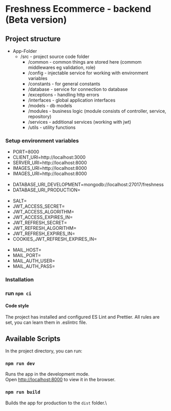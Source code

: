 # Freshness Ecommerce - backend (Beta version)

## Project structure

<ul>
    <li>App-Folder
        <ul>
            <li>
             /src - project source code folder
                <ul>
                    <li>
                        /common - common things are stored here (commom middlewares eg validation, role)
                    </li>
                    <li>
                        /config - injectable service for working with environment variables
                    </li>
                    <li>
                        /constants - for general constants
                    </li>
                    <li>
                        /database - service for connection to database
                    </li>
                    <li>
                        /exceptions - handling http errors
                    </li>
                     <li>
                        /interfaces - global application interfaces 
                    </li>
                     <li>
                        /models - db models
                    </li>
                    <li>
                        /modules - business logic (module consists of controller, service, repository)
                    </li>
                    <li>
                        /services - additional services (working with jwt)
                    </li>
                     <li>
                        /utils - utility functions
                    </li>
                </ul>
            </li>
        </ul>
    </li>
</ul>

### Setup environment variables

<ul>
    <li>PORT=8000</li>
    <li>CLIENT_URI=http://localhost:3000</li>
    <li>SERVER_URI=http://localhost:8000</li>
    <li>IMAGES_URI=http://localhost:8000</li>
    <li>IMAGES_URI=http://localhost:8000</li>
    <br />
    <li>DATABASE_URI_DEVELOPMENT=mongodb://localhost:27017/freshness</li>
    <li>DATABASE_URI_PRODUCTION=</li>
    <br />
    <li>SALT=</li>
    <li>JWT_ACCESS_SECRET=</li>
    <li>JWT_ACCESS_ALGORITHM=</li>
    <li>JWT_ACCESS_EXPIRES_IN=</li>
    <li>JWT_REFRESH_SECRET=</li>
    <li>JWT_REFRESH_ALGORITHM=</li>
    <li>JWT_REFRESH_EXPIRES_IN=</li>
    <li>COOKIES_JWT_REFRESH_EXPIRES_IN=</li>
    <br />
    <li>MAIL_HOST=</li>
    <li>MAIL_PORT=</li>
    <li>MAIL_AUTH_USER=</li>
    <li>MAIL_AUTH_PASS=</li>
</ul>

### Installation

### run `npm ci`

#### Code style

The project has installed and configured ES Lint and Prettier. All rules are set, you can learn them in .eslintrc file.

## Available Scripts

In the project directory, you can run:

### `npm run dev`

Runs the app in the development mode.\
Open [http://localhost:8000](http://localhost:8000) to view it in the browser.

### `npm run build`

Builds the app for production to the `dist` folder.\
